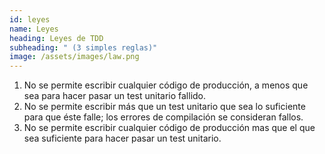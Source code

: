```yaml
---
id: leyes
name: Leyes
heading: Leyes de TDD
subheading: " (3 simples reglas)"
image: /assets/images/law.png
---
```


1. No se permite escribir cualquier código de producción, a menos que sea para hacer pasar un test unitario fallido.
2. No se permite escribir más que un test unitario que sea lo suficiente para que éste falle; los errores de compilación se consideran fallos.
3. No se permite escribir cualquier código de producción mas que el que sea suficiente para hacer pasar un test unitario.
